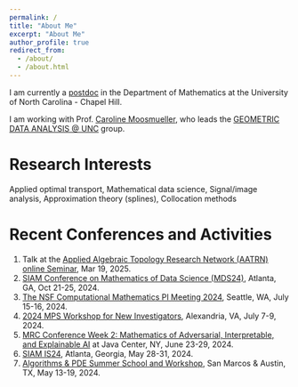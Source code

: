 ```yaml
---
permalink: /
title: "About Me"
excerpt: "About Me"
author_profile: true
redirect_from: 
  - /about/
  - /about.html
---
```

I am currently a [postdoc](https://math.unc.edu/people/postdocs/) in the Department of Mathematics at the University of North Carolina - Chapel Hill.

I am working with Prof. [Caroline Moosmueller](https://math.unc.edu/faculty-member/moosmueller-caroline/), who leads the [GEOMETRIC DATA ANALYSIS @ UNC](https://tarheels.live/cmoosm/) group. 

Research Interests
======
Applied optimal transport, Mathematical data science, Signal/image analysis, Approximation theory (splines), Collocation methods

Recent Conferences and Activities 
======
1. Talk at the [Applied Algebraic Topology Research Network (AATRN)](https://www.aatrn.net/home) [online Seminar](https://www.aatrn.net/seminar), Mar 19, 2025.
2. [SIAM Conference on Mathematics of Data Science (MDS24)](https://www.siam.org/conferences/cm/conference/mds24), Atlanta, GA, Oct 21-25, 2024.
3. [The NSF Computational Mathematics PI Meeting 2024](https://sites.google.com/uw.edu/compmath-pi-meeting-2024/home), Seattle, WA, July 15-16, 2024.
4. [2024 MPS Workshop for New Investigators](https://reg.conferences.dce.ufl.edu/Physics), Alexandria, VA, July 7-9, 2024.
5. [MRC Conference Week 2: Mathematics of Adversarial, Interpretable, and Explainable AI](https://www.ams.org/programs/research-communities/2024MRC-AI) at Java Center, NY, June 23-29, 2024.
6. [SIAM IS24](https://www.siam.org/conferences/cm/conference/is24), Atlanta, Georgia, May 28-31, 2024.
7. [Algorithms & PDE Summer School and Workshop](https://www.ndguillen.com/AlgorithmsAndPDE_TXST_UT/index.html), San Marcos & Austin, TX, May 13-19, 2024.






